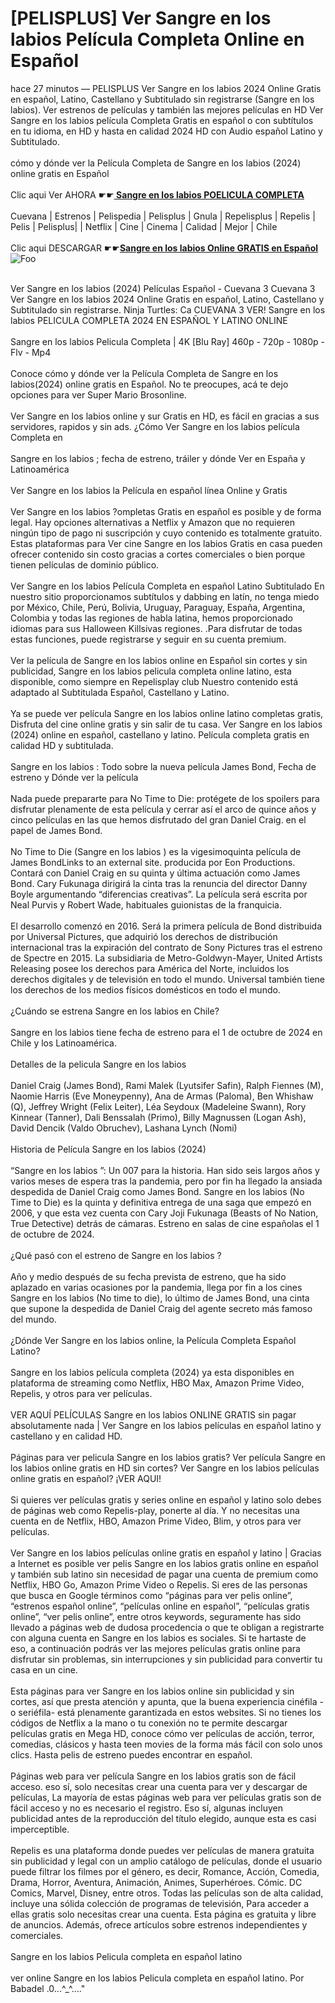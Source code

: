 <h1>[PELISPLUS] Ver Sangre en los labios Película Completa Online en Español</h1>


<div class="list-description"><p>hace 27 minutos — PELISPLUS Ver Sangre en los labios 2024 Online Gratis en español, Latino, Castellano y Subtitulado sin registrarse (Sangre en los labios). Ver estrenos de películas y también las mejores películas en HD Ver Sangre en los labios película Completa Gratis en español o con subtítulos en tu idioma, en HD y hasta en calidad 2024 HD con Audio español Latino y Subtitulado.<br><br>cómo y dónde ver la Película Completa de Sangre en los labios (2024) online gratis en Español<br><br>Clic aqui Ver AHORA ☛☛<b><u><a href="https://bit.ly/3Ptdns5"> Sangre en los labios POELICULA COMPLETA</a></u></b><br><br>Cuevana | Estrenos | Pelispedia | Pelisplus | Gnula | Repelisplus | Repelis | Pelis | Pelisplus| | Netflix | Cine | Cinema | Calidad | Mejor | Chile<br><br>Clic aqui DESCARGAR ☛☛<b><u><a href="https://bit.ly/3Ptdns5">Sangre en los labios Online GRATIS en Español</a></u></b><br>
<img src="https://camo.githubusercontent.com/917e6ed5c302499242165dcc02bdbce85c075fd21b35918eb9c0b771855261b8/68747470733a2f2f7374617469632e7769787374617469632e636f6d2f6d656469612f6232343966395f61646163386637306662336634356238383639313639366337376465313866337e6d76322e676966" alt="Foo" style="max-width: 100%;">




<br>Ver Sangre en los labios (2024) Películas Español - Cuevana 3 Cuevana 3 Ver Sangre en los labios 2024 Online Gratis en español, Latino, Castellano y Subtitulado sin registrarse. Ninja Turtles: Ca CUEVANA 3 VER! Sangre en los labios PELICULA COMPLETA 2024 EN ESPAÑOL Y LATINO ONLINE<br><br>Sangre en los labios Pelicula Completa | 4K [Blu Ray] 460p - 720p - 1080p - Flv - Mp4<br><br>Conoce cómo y dónde ver la Película Completa de Sangre en los labios(2024) online gratis en Español. No te preocupes, acá te dejo opciones para ver Super Mario Brosonline.<br><br>Ver Sangre en los labios online y sur Gratis en HD, es fácil en gracias a sus servidores, rapidos y sin ads. ¿Cómo Ver Sangre en los labios película Completa en<br><br>Sangre en los labios ; fecha de estreno, tráiler y dónde Ver en España y Latinoamérica<br><br>Ver Sangre en los labios la Película en español línea Online y Gratis<br><br>Ver Sangre en los labios ?ompletas Gratis en español es posible y de forma legal. Hay opciones alternativas a Netflix y Amazon que no requieren ningún tipo de pago ni suscripción y cuyo contenido es totalmente gratuito. Estas plataformas para Ver cine Sangre en los labios Gratis en casa pueden ofrecer contenido sin costo gracias a cortes comerciales o bien porque tienen películas de dominio público.<br><br>Ver Sangre en los labios Película Completa en español Latino Subtitulado En nuestro sitio proporcionamos subtítulos y dabbing en latín, no tenga miedo por México, Chile, Perú, Bolivia, Uruguay, Paraguay, España, Argentina, Colombia y todas las regiones de habla latina, hemos proporcionado idiomas para sus Halloween Killsivas regiones. .Para disfrutar de todas estas funciones, puede registrarse y seguir en su cuenta premium.<br><br>Ver la película de Sangre en los labios online en Español sin cortes y sin publicidad, Sangre en los labios pelicula completa online latino, esta disponible, como siempre en Repelisplay club Nuestro contenido está adaptado al Subtitulada Español, Castellano y Latino.<br><br>Ya se puede ver película Sangre en los labios online latino completas gratis, Disfruta del cine online gratis y sin salir de tu casa. Ver Sangre en los labios (2024) online en español, castellano y latino. Película completa gratis en calidad HD y subtitulada.<br><br>Sangre en los labios : Todo sobre la nueva película James Bond, Fecha de estreno y Dónde ver la película<br><br>Nada puede prepararte para No Time to Die: protégete de los spoilers para disfrutar plenamente de esta película y cerrar así el arco de quince años y cinco películas en las que hemos disfrutado del gran Daniel Craig. en el papel de James Bond.<br><br>No Time to Die (Sangre en los labios ) es la vigesimoquinta película de James BondLinks to an external site. producida por Eon Productions. Contará con Daniel Craig en su quinta y última actuación como James Bond. Cary Fukunaga dirigirá la cinta tras la renuncia del director Danny Boyle argumentando “diferencias creativas”. La película será escrita por Neal Purvis y Robert Wade, habituales guionistas de la franquicia.<br><br>El desarrollo comenzó en 2016. Será la primera película de Bond distribuida por Universal Pictures, que adquirió los derechos de distribución internacional tras la expiración del contrato de Sony Pictures tras el estreno de Spectre en 2015. La subsidiaria de Metro-Goldwyn-Mayer, United Artists Releasing posee los derechos para América del Norte, incluidos los derechos digitales y de televisión en todo el mundo. Universal también tiene los derechos de los medios físicos domésticos en todo el mundo.<br><br>¿Cuándo se estrena Sangre en los labios en Chile?<br><br>Sangre en los labios tiene fecha de estreno para el 1 de octubre de 2024 en Chile y los Latinoamérica.<br><br>Detalles de la pelicula Sangre en los labios<br><br>Daniel Craig (James Bond), Rami Malek (Lyutsifer Safin), Ralph Fiennes (M), Naomie Harris (Eve Moneypenny), Ana de Armas (Paloma), Ben Whishaw (Q), Jeffrey Wright (Felix Leiter), Léa Seydoux (Madeleine Swann), Rory Kinnear (Tanner), Dali Benssalah (Primo), Billy Magnussen (Logan Ash), David Dencik (Valdo Obruchev), Lashana Lynch (Nomi)<br><br>Historia de Película Sangre en los labios (2024)<br><br>“Sangre en los labios ”: Un 007 para la historia. Han sido seis largos años y varios meses de espera tras la pandemia, pero por fin ha llegado la ansiada despedida de Daniel Craig como James Bond. Sangre en los labios (No Time to Die) es la quinta y definitiva entrega de una saga que empezó en 2006, y que esta vez cuenta con Cary Joji Fukunaga (Beasts of No Nation, True Detective) detrás de cámaras. Estreno en salas de cine españolas el 1 de octubre de 2024.<br><br>¿Qué pasó con el estreno de Sangre en los labios ?<br><br>Año y medio después de su fecha prevista de estreno, que ha sido aplazado en varias ocasiones por la pandemia, llega por fin a los cines Sangre en los labios (No time to die), lo último de James Bond, una cinta que supone la despedida de Daniel Craig del agente secreto más famoso del mundo.<br><br>¿Dónde Ver Sangre en los labios online, la Película Completa Español Latino?<br><br>Sangre en los labios película completa (2024) ya esta disponibles en plataforma de streaming como Netflix, HBO Max, Amazon Prime Video, Repelis, y otros para ver películas.<br><br>VER AQUÍ PELÍCULAS Sangre en los labios ONLINE GRATIS sin pagar absolutamente nada | Ver Sangre en los labios películas en español latino y castellano y en calidad HD.<br><br>Páginas para ver pelicula Sangre en los labios gratis? Ver película Sangre en los labios online gratis en HD sin cortes? Ver Sangre en los labios películas online gratis en español? ¡VER AQUI!<br><br>Si quieres ver películas gratis y series online en español y latino solo debes de páginas web como Repelis-play, ponerte al día. Y no necesitas una cuenta en de Netflix, HBO, Amazon Prime Video, Blim, y otros para ver películas.<br><br>Ver Sangre en los labios películas online gratis en español y latino | Gracias a Internet es posible ver pelis Sangre en los labios gratis online en español y también sub latino sin necesidad de pagar una cuenta de premium como Netflix, HBO Go, Amazon Prime Video o Repelis. Si eres de las personas que busca en Google términos como “páginas para ver pelis online”, “estrenos español online”, “películas online en español”, “películas gratis online”, “ver pelis online”, entre otros keywords, seguramente has sido llevado a páginas web de dudosa procedencia o que te obligan a registrarte con alguna cuenta en Sangre en los labios es sociales. Si te hartaste de eso, a continuación podrás ver las mejores películas gratis online para disfrutar sin problemas, sin interrupciones y sin publicidad para convertir tu casa en un cine.<br><br>Esta páginas para ver Sangre en los labios online sin publicidad y sin cortes, así que presta atención y apunta, que la buena experiencia cinéfila -o seriéfila- está plenamente garantizada en estos websites. Si no tienes los códigos de Netflix a la mano o tu conexión no te permite descargar películas gratis en Mega HD, conoce cómo ver películas de acción, terror, comedias, clásicos y hasta teen movies de la forma más fácil con solo unos clics. Hasta pelis de estreno puedes encontrar en español.<br><br>Páginas web para ver película Sangre en los labios gratis son de fácil acceso. eso sí, solo necesitas crear una cuenta para ver y descargar de películas, La mayoría de estas páginas web para ver películas gratis son de fácil acceso y no es necesario el registro. Eso sí, algunas incluyen publicidad antes de la reproducción del título elegido, aunque esta es casi imperceptible.<br><br>Repelis es una plataforma donde puedes ver películas de manera gratuita sin publicidad y legal con un amplio catálogo de películas, donde el usuario puede filtrar los filmes por el género, es decir, Romance, Acción, Comedia, Drama, Horror, Aventura, Animación, Animes, Superhéroes. Cómic. DC Comics, Marvel, Disney, entre otros. Todas las películas son de alta calidad, incluye una sólida colección de programas de televisión, Para acceder a ellas gratis solo necesitas crear una cuenta. Esta página es gratuita y libre de anuncios. Además, ofrece artículos sobre estrenos independientes y comerciales.<br><br>Sangre en los labios Pelicula completa en español latino<br><br>ver online Sangre en los labios Pelicula completa en español latino. Por Babadel .0...^_^...."</p></div>


